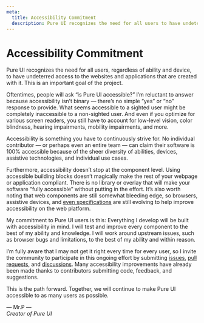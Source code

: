 ```yaml
---
meta:
  title: Accessibility Commitment
  description: Pure UI recognizes the need for all users to have undeterred access to the websites and applications that are created with it.
---
```


# Accessibility Commitment

Pure UI recognizes the need for all users, regardless of ability and device, to have undeterred access to the websites and applications that are created with it. This is an important goal of the project.

Oftentimes, people will ask “is Pure UI accessible?” I’m reluctant to answer because accessibility isn’t binary — there’s no simple “yes” or “no” response to provide. What seems accessible to a sighted user might be completely inaccessible to a non-sighted user. And even if you optimize for various screen readers, you still have to account for low-level vision, color blindness, hearing impairments, mobility impairments, and more.

Accessibility is something you have to continuously strive for. No individual contributor — or perhaps even an entire team — can claim their software is 100% accessible because of the sheer diversity of abilities, devices, assistive technologies, and individual use cases.

Furthermore, accessibility doesn’t stop at the component level. Using accessible building blocks doesn’t magically make the rest of your webpage or application compliant. There is no library or overlay that will make your software “fully accessible” without putting in the effort. It’s also worth noting that web components are still somewhat bleeding edge, so browsers, assistive devices, and [even specifications](https://wicg.github.io/aom/spec/) are still evolving to help improve accessibility on the web platform.

My commitment to Pure UI users is this: Everything I develop will be built with accessibility in mind. I will test and improve every component to the best of my ability and knowledge. I will work around upstream issues, such as browser bugs and limitations, to the best of my ability and within reason.

I’m fully aware that I may not get it right every time for every user, so I invite the community to participate in this ongoing effort by submitting [issues](https://github.com/ssjblue197/pure-ui/issues?q=is%3Aissue+is%3Aopen+label%3Aa11y), [pull requests](https://github.com/ssjblue197/pure-ui/pulls?q=is%3Aopen+is%3Apr+label%3Aa11y), and [discussions](https://github.com/ssjblue197/pure-ui/discussions). Many accessibility improvements have already been made thanks to contributors submitting code, feedback, and suggestions.

This is the path forward. Together, we will continue to make Pure UI accessible to as many users as possible.

— Mr.P —<br>
_Creator of Pure UI_
